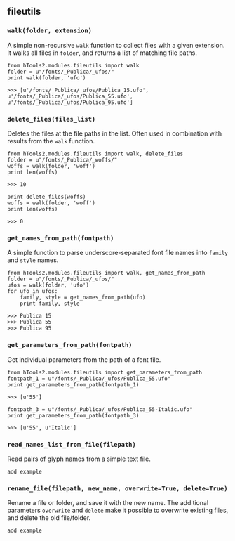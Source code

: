 ## fileutils

### `walk(folder, extension)`

A simple non-recursive `walk` function to collect files with a given extension. It walks all files in `folder`, and returns a list of matching file paths.

    from hTools2.modules.fileutils import walk
    folder = u"/fonts/_Publica/_ufos/"
    print walk(folder, 'ufo')

    >>> [u'/fonts/_Publica/_ufos/Publica_15.ufo', u'/fonts/_Publica/_ufos/Publica_55.ufo', u'/fonts/_Publica/_ufos/Publica_95.ufo']

### `delete_files(files_list)`

Deletes the files at the file paths in the list. Often used in combination with results from the `walk` function.

    from hTools2.modules.fileutils import walk, delete_files
    folder = u"/fonts/_Publica/_woffs/"
    woffs = walk(folder, 'woff')
    print len(woffs)

    >>> 10

    print delete_files(woffs)
    woffs = walk(folder, 'woff')
    print len(woffs)

    >>> 0

### `get_names_from_path(fontpath)`

A simple function to parse underscore-separated font file names into `family` and `style` names.

    from hTools2.modules.fileutils import walk, get_names_from_path
    folder = u"/fonts/_Publica/_ufos/"
    ufos = walk(folder, 'ufo')
    for ufo in ufos:
        family, style = get_names_from_path(ufo)
        print family, style

    >>> Publica 15
    >>> Publica 55
    >>> Publica 95

### `get_parameters_from_path(fontpath)`

Get individual parameters from the path of a font file.

    from hTools2.modules.fileutils import get_parameters_from_path
    fontpath_1 = u"/fonts/_Publica/_ufos/Publica_55.ufo"
    print get_parameters_from_path(fontpath_1)

    >>> [u'55']

    fontpath_3 = u"/fonts/_Publica/_ufos/Publica_55-Italic.ufo"
    print get_parameters_from_path(fontpath_3)

    >>> [u'55', u'Italic']

### `read_names_list_from_file(filepath)`

Read pairs of glyph names from a simple text file.

    add example

### `rename_file(filepath, new_name, overwrite=True, delete=True)`

Rename a file or folder, and save it with the new name. The additional parameters `overwrite` and `delete` make it possible to overwrite existing files, and delete the old file/folder.

    add example
